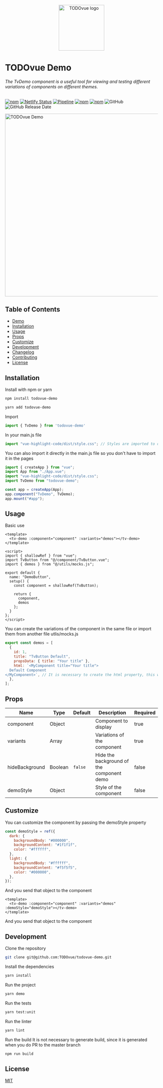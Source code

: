 <p align="center"><img width="150" src="https://firebasestorage.googleapis.com/v0/b/todovue-blog.appspot.com/o/logo.png?alt=media&token=d8eb592f-e4a9-4b02-8aff-62d337745f41" alt="TODOvue logo">
</p>

# TODOvue Demo
###### The TvDemo component is a useful tool for viewing and testing different variations of components on different themes.

[![npm](https://img.shields.io/npm/v/todovue-demo.svg)](https://www.npmjs.com/package/todovue-demo) [![Netlify Status](https://api.netlify.com/api/v1/badges/8c4e2401-fefe-4f40-ae83-40681ecc36a5/deploy-status)](https://app.netlify.com/sites/todovue-demo/deploys) [![Pipeline](https://github.com/TODOvue/todovue-demo/actions/workflows/pipeline.yml/badge.svg?branch=master)](https://github.com/TODOvue/todovue-demo/actions/workflows/pipeline.yml) [![npm](https://img.shields.io/npm/dm/todovue-demo.svg)](https://www.npmjs.com/package/todovue-demo)
[![npm](https://img.shields.io/npm/dt/todovue-demo.svg)](https://www.npmjs.com/package/todovue-demo) ![GitHub](https://img.shields.io/github/license/TODOvue/todovue-demo) ![GitHub Release Date](https://img.shields.io/github/release-date/TODOvue/todovue-demo)

<img width="600" src="https://firebasestorage.googleapis.com/v0/b/todovue-blog.appspot.com/o/imagesGit%2Ftodovue-demo.png?alt=media&token=b408f7d7-e015-4ac4-a8a1-3d23d7d09279" alt="TODOvue Demo">

## Table of Contents
- [Demo](https://todovue-demo.netlify.app/ "Demo")
- [Installation](#installation)
- [Usage](#usage)
- [Props](#props)
- [Customize](#customize)
- [Development](#development)
- [Changelog](https://github.com/TODOvue/todovue-demo/blob/master/CHANGELOG.md)
- [Contributing](https://github.com/TODOvue/todovue-demo/blob/master/CONTRIBUTING.md)
- [License](https://github.com/TODOvue/todovue-demo/blob/master/LICENSE)

## Installation
Install with npm or yarn
```bash
npm install todovue-demo
```
```bash
yarn add todovue-demo
```

Import
```js
import { TvDemo } from 'todovue-demo'
```
In your main.js file
```js
import "vue-highlight-code/dist/style.css"; // Styles are imported to display the code
```

You can also import it directly in the main.js file so you don't have to import it in the pages
```js
import { createApp } from "vue";
import App from "./App.vue";
import "vue-highlight-code/dist/style.css";
import TvDemo from "todovue-demo";

const app = createApp(App);
app.component("TvDemo", TvDemo);
app.mount("#app");

```

## Usage
Basic use
```vue
<template>
  <tv-demo :component="component" :variants="demos"></tv-demo>
</template>

<script>
import { shallowRef } from "vue";
import TvButton from "@/component/TvButton.vue";
import { demos } from "@/utils/mocks.js";

export default {
  name: "DemoButton",
  setup() {
    const component = shallowRef(TvButton);

    return {
      component,
      demos
    };
  }
};
</script>
```

You can create the variations of the component in the same file or import them from another file
utlis/mocks.js
```js
export const demos = [
  {
    id: 1,
    title: "TvButton Default",
    propsData: { title: "Your title" },
    html: `<MyComponent title="Your title">
  Default Component
</MyComponent>`, // It is necessary to create the html property, this will be displayed in the code
  },
];
```

## Props
| Name           | Type    | Default | Description                               | Required |
|----------------|---------|---------|-------------------------------------------|----------|
| component      | Object  |         | Component to display                      | true     |
| variants       | Array   |         | Variations of the component               | true     |
| hideBackground | Boolean | `false` | Hide the background of the component demo | false    |
| demoStyle      | Object  |         | Style of the component                    | false    |

## Customize
You can customize the component by passing the demoStyle property
```js
const demoStyle = ref({
  dark: {
    backgroundBody: "#000000",
    backgroundContent: "#1f1f1f",
    color: "#ffffff",
  },
  light: {
    backgroundBody: "#ffffff",
    backgroundContent: "#f5f5f5",
    color: "#000000",
  },
});
```
And you send that object to the component
```vue
<template>
  <tv-demo :component="component" :variants="demos" :demoStyle="demoStyle"></tv-demo>
</template>
```
And you send that object to the component

## Development
Clone the repository
```bash
git clone git@github.com:TODOvue/todovue-demo.git
```
Install the dependencies
```bash
yarn install
```
Run the project
```bash
yarn demo
```
Run the tests
```bash
yarn test:unit
```
Run the linter
```bash
yarn lint
```
Run the build It is not necessary to generate build, since it is generated when you do PR to the master branch
```bash
npm run build
```

## License
[MIT](https://github.com/TODOvue/todovue-demo/blob/master/LICENSE)
